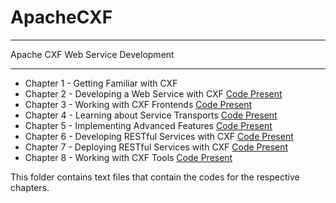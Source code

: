 # ApacheCXF

********************************************
Apache CXF Web Service Development
********************************************

* Chapter 1 - Getting Familiar with CXF
* Chapter 2 - Developing a Web Service with CXF [Code Present]()
* Chapter 3 - Working with CXF Frontends [Code Present]()
* Chapter 4 - Learning about Service Transports [Code Present]()
* Chapter 5 - Implementing Advanced Features [Code Present]()
* Chapter 6 - Developing RESTful Services with CXF [Code Present]()
* Chapter 7 - Deploying RESTful Services with CXF [Code Present]()
* Chapter 8 - Working with CXF Tools [Code Present]()

This folder contains text files that contain the codes for the respective chapters.
